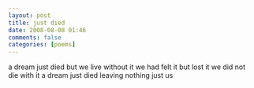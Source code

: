 ```yaml
---
layout: post
title: just died
date: 2008-08-08 01:46
comments: false
categories: [poems]
---
```


a dream just died
but we live without it
we had felt it
but lost it
we did not die with it
a dream just died
leaving nothing
just us
